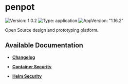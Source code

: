 # penpot

![Version: 1.0.2](https://img.shields.io/badge/Version-1.0.2-informational?style=flat-square) ![Type: application](https://img.shields.io/badge/Type-application-informational?style=flat-square) ![AppVersion: "1.16.2"](https://img.shields.io/badge/AppVersion-"1.16.2"-informational?style=flat-square)

Open Source design and prototyping platform.

## Available Documentation

- [**Changelog**](CHANGELOG)

- [**Container Security**](container-security)

- [**Helm Security**](helm-security)

